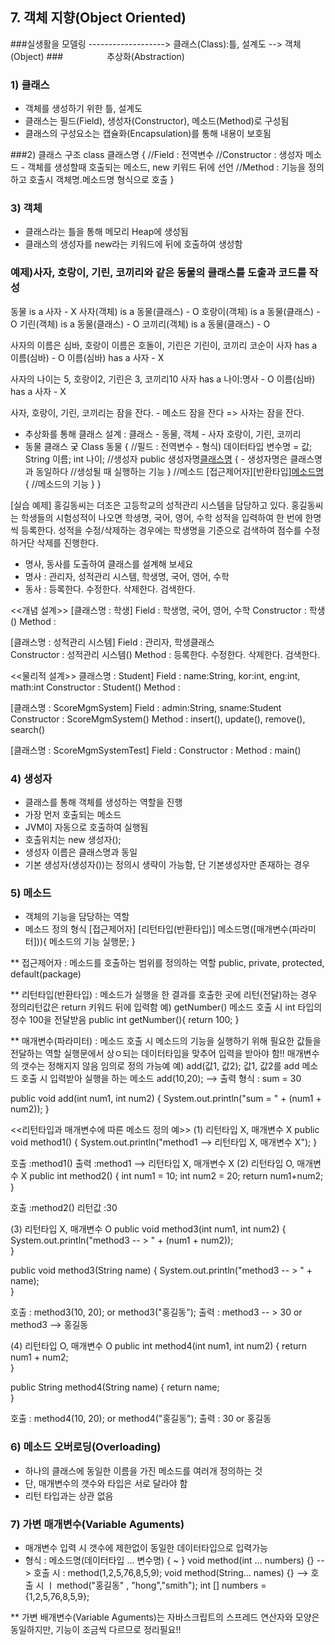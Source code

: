 ## 7. 객체 지향(Object Oriented)

 ###실생활을 모델링 -------------------> 클래스(Class):틀, 설계도 --> 객체(Object)
 ###&emsp;&emsp;&emsp;&emsp;&emsp;추상화(Abstraction)
              
### 1) 클래스 
- 객체를 생성하기 위한 틀, 설계도
- 클래스는 필드(Field), 생성자(Constructor), 메소드(Method)로 구성됨
- 클래스의 구성요소는 캡슐화(Encapsulation)를 통해 내용이 보호됨              
         
###2) 클래스 구조
class 클래스명 {
    //Field : 전역변수
    //Constructor : 생성자 메소드 - 객체를 생성할때 호출되는 메소드, new 키워드 뒤에 선언
    //Method : 기능을 정의하고 호출시 객체명.메소드명 형식으로 호출 
}

### 3) 객체     
- 클래스라는 틀을 통해 메모리 Heap에 생성됨
- 클래스의 생성자를 new라는 키워드에 뒤에 호출하여 생성함

### 예제)사자, 호랑이, 기린, 코끼리와 같은 동물의 클래스를 도출과 코드를 작성
동물 is a 사자 - X
사자(객체) is a 동물(클래스) - O
호랑이(객체) is a 동물(클래스) - O
기린(객체) is a 동물(클래스) - O
코끼리(객체) is a 동물(클래스) - O

사자의 이름은 심바, 호랑이 이름은 호돌이, 기린은 기린이, 코끼리 코순이
사자 has a 이름(심바) - O
이름(심바) has a 사자 - X

사자의 나이는 5, 호랑이2, 기린은 3, 코끼리10
사자 has a 나이:명사 - O
이름(심바) has a 사자 - X

사자, 호랑이, 기린, 코끼리는 잠을 잔다. - 메소드 
잠을 잔다 => 사자는 잠을 잔다.

- 추상화를 통해 클래스 설계 : 클래스 - 동물, 객체 - 사자 호랑이, 기린, 코끼리
- 동물 클래스 궂
Class 동물 {
      //필드 : 전역변수 - 형식) 데이터타입 변수명 = 값;
  String 이름;
  int 나이;
  //생성자
  public 생성자명[클래스명]() { - 생성자명은 클래스명과 동일하다
      //생성될 때 실행하는 기능
  }
  //메소드
  [접근제어자][반환타입][메소드명]() {
      //메소드의 기능
  }
}

[실습 예제]
홍길동씨는 더조은 고등학교의 성적관리 시스템을 담당하고 있다. 홍길동씨는 학생들의 시험성적이 나오면 학생명, 국어, 영어, 수학 성적을 입력하여 한 번에 한명씩 등록한다. 성적을 수정/삭제하는 경우에는 학생명을 기준으로 검색하여 점수를 수정하거단 삭제를 진행한다.

- 명사, 동사를 도출하여 클래스를 설계해 보세요
- 명사 : 관리자, 성적관리 시스템, 학생명, 국어, 영어, 수학
- 동사 : 등록한다. 수정한다. 삭제한다. 검색한다.

<<개념 설계>>
[클래스명 : 학생]
Field : 학생명, 국어, 영어, 수학
Constructor : 학생()
Method : 

[클래스명 : 성적관리 시스템]
Field : 관리자, 학생클래스  
Constructor : 성적관리 시스템()
Method : 등록한다. 수정한다. 삭제한다. 검색한다.

<<물리적 설계>>
클래스명 : Student]
Field : name:String, kor:int, eng:int, math:int
Constructor : Student()
Method : 

[클래스명 : ScoreMgmSystem]
Field : admin:String, sname:Student  
Constructor : ScoreMgmSystem()
Method : insert(), update(), remove(), search()

[클래스명 : ScoreMgmSystemTest]
Field : 
Constructor :
Method : main()


### 4) 생성자 
- 클래스를 통해 객체를 생성하는 역할을 진행
- 가장 먼저 호출되는 메소드
- JVM이 자동으로 호출하여 실행됨
- 호출위치는 new 생성자(); 
- 생성자 이름은 클래스명과 동일
- 기본 생성자(생성자())는 정의시 생략이 가능함, 단 기본생성자만 존재하는 경우

### 5) 메소드
- 객체의 기능을 담당하는 역할
- 메소드 정의 형식 
[접근제어자] [리턴타입(반환타입)] 메소드명([매개변수(파라미터])){
   메소드의 기능 실행문;
}

** 접근제어자 : 메소드를 호출하는 범위를 정의하는 역할
   public, private, protected, default(package)

** 리턴타입(반환타입) : 메소드가 실행을 한 결과를 호출한 곳에 리턴(전달)하는 경우 정의리턴값은 return 키워드 뒤에 입력함
예) getNumber() 메소드 호출 시 int 타입의 정수 100을 전달받음
 public int getNumber(){
    return 100;
}   

** 매개변수(파라미터) :
   메소드 호출 시 메소드의 기능을 실행하기 위해 필요한 값들을 전달하는 역할
   실행문에서 상ㅇ되는 데이터타입을 맞추어 입력을 받아야 함!!
   매개변수의 갯수는 정해지지 않음 임의로 정의 가능예
   예) add(값1, 값2); 값1, 값2를 add 메소드 호출 시 입력받아 실행을 하는 메소드
   add(10,20); --> 출력 형식 : sum = 30
   
   public void add(int num1, int num2) {
        System.out.println("sum = " + (num1 + num2));
   }

 <<리턴타입과 매개변수에 따른 메소드 정의 예>>
 (1) 리턴타입 X, 매개변수 X
   public void method1() {
      System.out.println("method1 --> 리턴타입 X, 매개변수 X");
   }
   
   호출 :method1() 
   출력 :method1 --> 리턴타입 X, 매개변수 X
 (2) 리턴타입 O, 매개변수 X
  public int method2() {
       int num1 = 10;
       int num2 = 20;
       return num1+num2;
   }
   
   호출 :method2() 
   리턴값 :30

 (3) 리턴타입 X, 매개변수 O
 public void method3(int num1, int num2) {
       System.out.println("method3 -- > " + (num1 + num2));       
   }
   
 public void method3(String name) {
       System.out.println("method3 -- > " + name);       
   }
   
   호출 : method3(10, 20); or method3("홍길동"); 
   출력 : method3 -- > 30 or method3 --> 홍길동
 
 (4) 리턴타입 O, 매개변수 O
   public int method4(int num1, int num2) {
       return num1 + num2;       
   }
   
   public String method4(String name) {
       return name;    
   }
   
   호출 : method4(10, 20); or method4("홍길동"); 
   출력 : 30 or 홍길동
 
      
### 6) 메소드 오버로딩(Overloading)
- 하나의 클래스에 동일한 이름을 가진 메소드를 여러개 정의하는 것
- 단, 매개변수의 갯수와 타입은 서로 달라야 함
- 리턴 타입과는 상관 없음

### 7) 가변 매개변수(Variable Aguments)
- 매개변수 입력 시 갯수에 제한없이 동일한 데이터타입으로 입력가능
- 형식 : 메소드명(데이터타입 ... 변수명) { ~ }
   void method(int ... numbers) {} --> 호출 시 : method(1,2,5,76,8,5,9);
   void method(String... names) {} --> 호출 시 ㅣ method("홍길동" , "hong","smith");
   int [] numbers = {1,2,5,76,8,5,9};
 
   
** 가변 배개변수(Variable Aguments)는 자바스크립트의 스프레드 연산자와 모양은 동일하지만,
   기능이 조금씩 다르므로 정리필요!!


















